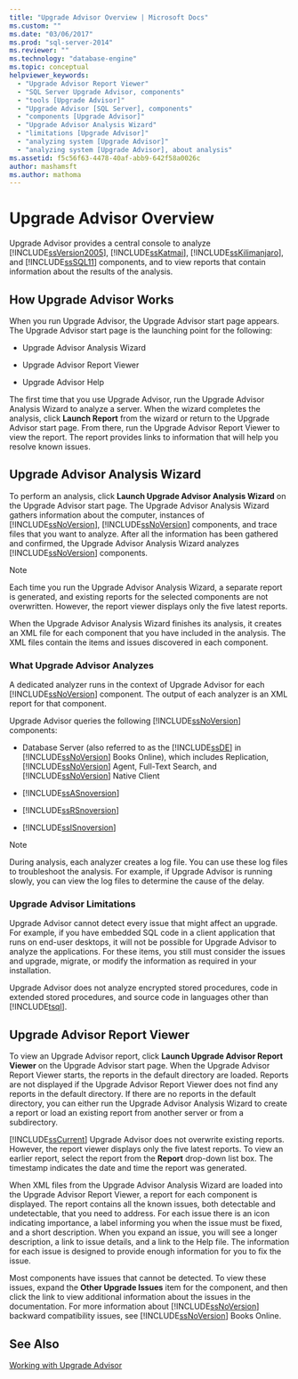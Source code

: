 ```yaml
---
title: "Upgrade Advisor Overview | Microsoft Docs"
ms.custom: ""
ms.date: "03/06/2017"
ms.prod: "sql-server-2014"
ms.reviewer: ""
ms.technology: "database-engine"
ms.topic: conceptual
helpviewer_keywords: 
  - "Upgrade Advisor Report Viewer"
  - "SQL Server Upgrade Advisor, components"
  - "tools [Upgrade Advisor]"
  - "Upgrade Advisor [SQL Server], components"
  - "components [Upgrade Advisor]"
  - "Upgrade Advisor Analysis Wizard"
  - "limitations [Upgrade Advisor]"
  - "analyzing system [Upgrade Advisor]"
  - "analyzing system [Upgrade Advisor], about analysis"
ms.assetid: f5c56f63-4478-40af-abb9-642f58a0026c
author: mashamsft
ms.author: mathoma
---
```

# Upgrade Advisor Overview
  Upgrade Advisor provides a central console to analyze [!INCLUDE[ssVersion2005](../../includes/ssversion2005-md.md)], [!INCLUDE[ssKatmai](../../includes/sskatmai-md.md)], [!INCLUDE[ssKilimanjaro](../../includes/sskilimanjaro-md.md)], and [!INCLUDE[ssSQL11](../../includes/sssql11-md.md)] components, and to view reports that contain information about the results of the analysis.  
  
## How Upgrade Advisor Works  
 When you run Upgrade Advisor, the Upgrade Advisor start page appears. The Upgrade Advisor start page is the launching point for the following:  
  
-   Upgrade Advisor Analysis Wizard  
  
-   Upgrade Advisor Report Viewer  
  
-   Upgrade Advisor Help  
  
 The first time that you use Upgrade Advisor, run the Upgrade Advisor Analysis Wizard to analyze a server. When the wizard completes the analysis, click **Launch Report** from the wizard or return to the Upgrade Advisor start page. From there, run the Upgrade Advisor Report Viewer to view the report. The report provides links to information that will help you resolve known issues.  
  
## Upgrade Advisor Analysis Wizard  
 To perform an analysis, click **Launch Upgrade Advisor Analysis Wizard** on the Upgrade Advisor start page. The Upgrade Advisor Analysis Wizard gathers information about the computer, instances of [!INCLUDE[ssNoVersion](../../includes/ssnoversion-md.md)], [!INCLUDE[ssNoVersion](../../includes/ssnoversion-md.md)] components, and trace files that you want to analyze. After all the information has been gathered and confirmed, the Upgrade Advisor Analysis Wizard analyzes [!INCLUDE[ssNoVersion](../../includes/ssnoversion-md.md)] components.  
  
> [!NOTE]  
>  Each time you run the Upgrade Advisor Analysis Wizard, a separate report is generated, and existing reports for the selected components are not overwritten. However, the report viewer displays only the five latest reports.  
  
 When the Upgrade Advisor Analysis Wizard finishes its analysis, it creates an XML file for each component that you have included in the analysis. The XML files contain the items and issues discovered in each component.  
  
### What Upgrade Advisor Analyzes  
 A dedicated analyzer runs in the context of Upgrade Advisor for each [!INCLUDE[ssNoVersion](../../includes/ssnoversion-md.md)] component. The output of each analyzer is an XML report for that component.  
  
 Upgrade Advisor queries the following [!INCLUDE[ssNoVersion](../../includes/ssnoversion-md.md)] components:  
  
-   Database Server (also referred to as the [!INCLUDE[ssDE](../../includes/ssde-md.md)] in [!INCLUDE[ssNoVersion](../../includes/ssnoversion-md.md)] Books Online), which includes Replication, [!INCLUDE[ssNoVersion](../../includes/ssnoversion-md.md)] Agent, Full-Text Search, and [!INCLUDE[ssNoVersion](../../includes/ssnoversion-md.md)] Native Client  
  
-   [!INCLUDE[ssASnoversion](../../includes/ssasnoversion-md.md)]  
  
-   [!INCLUDE[ssRSnoversion](../../includes/ssrsnoversion-md.md)]  
  
-   [!INCLUDE[ssISnoversion](../../includes/ssisnoversion-md.md)]  
  
> [!NOTE]  
>  During analysis, each analyzer creates a log file. You can use these log files to troubleshoot the analysis. For example, if Upgrade Advisor is running slowly, you can view the log files to determine the cause of the delay.  
  
### Upgrade Advisor Limitations  
 Upgrade Advisor cannot detect every issue that might affect an upgrade. For example, if you have embedded SQL code in a client application that runs on end-user desktops, it will not be possible for Upgrade Advisor to analyze the applications. For these items, you still must consider the issues and upgrade, migrate, or modify the information as required in your installation.  
  
 Upgrade Advisor does not analyze encrypted stored procedures, code in extended stored procedures, and source code in languages other than [!INCLUDE[tsql](../../includes/tsql-md.md)].  
  
## Upgrade Advisor Report Viewer  
 To view an Upgrade Advisor report, click **Launch Upgrade Advisor Report Viewer** on the Upgrade Advisor start page. When the Upgrade Advisor Report Viewer starts, the reports in the default directory are loaded. Reports are not displayed if the Upgrade Advisor Report Viewer does not find any reports in the default directory. If there are no reports in the default directory, you can either run the Upgrade Advisor Analysis Wizard to create a report or load an existing report from another server or from a subdirectory.  
  
 [!INCLUDE[ssCurrent](../../includes/sscurrent-md.md)] Upgrade Advisor does not overwrite existing reports. However, the report viewer displays only the five latest reports. To view an earlier report, select the report from the **Report** drop-down list box. The timestamp indicates the date and time the report was generated.  
  
 When XML files from the Upgrade Advisor Analysis Wizard are loaded into the Upgrade Advisor Report Viewer, a report for each component is displayed. The report contains all the known issues, both detectable and undetectable, that you need to address. For each issue there is an icon indicating importance, a label informing you when the issue must be fixed, and a short description. When you expand an issue, you will see a longer description, a link to issue details, and a link to the Help file. The information for each issue is designed to provide enough information for you to fix the issue.  
  
 Most components have issues that cannot be detected. To view these issues, expand the **Other Upgrade Issues** item for the component, and then click the link to view additional information about the issues in the documentation. For more information about [!INCLUDE[ssNoVersion](../../includes/ssnoversion-md.md)] backward compatibility issues, see [!INCLUDE[ssNoVersion](../../includes/ssnoversion-md.md)] Books Online.  
  
## See Also  
 [Working with Upgrade Advisor](../../../2014/sql-server/install/working-with-upgrade-advisor.md)  
  
  
